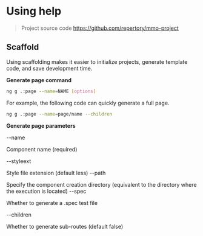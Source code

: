 # Using help

> Project source code https://github.com/repertory/mmo-project

## Scaffold

Using scaffolding makes it easier to initialize projects, generate template code, and save development time.

**Generate page command**

```bash
ng g .:page --name=NAME [options]
```

For example, the following code can quickly generate a full page.

```bash
ng g .:page --name=page/name --children
```

**Generate page parameters**

--name

Component name (required)

--styleext

Style file extension (default less)
--path

Specify the component creation directory (equivalent to the directory where the execution is located)
--spec

Whether to generate a .spec test file

--children

Whether to generate sub-routes (default false)
